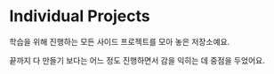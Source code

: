 # Individual Projects

학습을 위해 진행하는 모든 사이드 프로젝트를 모아 놓은 저장소예요.

끝까지 다 만들기 보다는 어느 정도 진행하면서 감을 익히는 데 중점을 두었어요.
